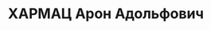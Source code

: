 ---
title: ХАРМАЦ Арон Адольфович
description: "народився 1908, \n  секретар райкому комсомолу Витязівського району.\
  \ \n  Засуджений 28.12.1937 Верховним судом СРСР до розстрілу. Інших даних у справі\
  \ немає. \n  (П–5228)"
---